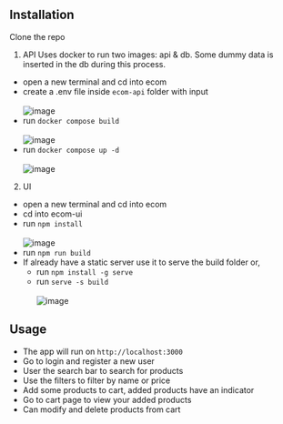 ## Installation

Clone the repo

1. API
Uses docker to run two images: api & db. Some dummy data is inserted in the db during this process.
 - open a new terminal and cd into ecom
 - create a .env file inside `ecom-api` folder with input <br><br>
   ![image](https://user-images.githubusercontent.com/25385289/200906958-f5fd79e0-f951-4079-aa85-d8fd87569a3d.png)
 - run `docker compose build` <br><br>
   ![image](https://user-images.githubusercontent.com/25385289/200905056-594694c8-9971-42a5-8c5b-aad190802131.png)
 - run `docker compose up -d` <br><br>
   ![image](https://user-images.githubusercontent.com/25385289/200907113-feac4bcc-09bf-4fb2-b295-e4386f5115e7.png)

2. UI
 - open a new terminal and cd into ecom
 - cd into ecom-ui
 - run `npm install` <br><br>
 ![image](https://user-images.githubusercontent.com/25385289/200903539-a8329fac-f0ee-4c2e-9e4b-5cb97f63d27d.png)
 - run `npm run build`
 - If already have a static server use it to serve the build folder or,
   - run `npm install -g serve`
   - run `serve -s build` <br><br>
  ![image](https://user-images.githubusercontent.com/25385289/200904355-6fe5229d-dff2-4550-8171-b805f4f2968a.png)

## Usage
- The app will run on `http://localhost:3000`
- Go to login and register a new user
- User the search bar to search for products
- Use the filters to filter by name or price
- Add some products to cart, added products have an indicator
- Go to cart page to view your added products
- Can modify and delete products from cart

